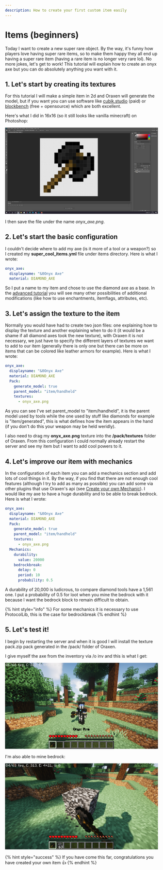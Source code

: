 ```yaml
---
description: How to create your first custom item easily
---
```


# Items \(beginners\)

Today I want to create a new super rare object. By the way, it's funny how players love having super rare items, so to make them happy they all end up having a super rare item \(having a rare item is no longer very rare lol\). No more jokes, let's get to work! This tutorial will explain how to create an onyx axe but you can do absolutely anything you want with it.

## 1. Let's start by creating its textures

For this tutorial I will make a simple item in 2d and Oraxen will generate the model, but if you want you can use software like [cubik.studio](https://cubik.studio/) \(paid\) or [blockbench](https://www.blockbench.net) \(free + opensource\) which are both excellent.

Here's what I did in 16x16 \(so it still looks like vanilla minecraft\) on Photoshop:

![photoshop screenshot](../.gitbook/assets/photoshop.png)

I then save the file under the name _onyx\_axe.png_.

## 2. Let's start the basic configuration

I couldn't decide where to add my axe \(is it more of a tool or a weapon?\) so I created my **super\_cool\_items.yml** file under items directory. Here is what I wrote:

```yaml
onyx_axe:
  displayname: "&0Onyx Axe"
  material: DIAMOND_AXE
```

So I put a name to my item and chose to use the diamond axe as a base. In the [advanced tutorial](items-advanced.md) you will see many other possibilities of additional modifications \(like how to use enchantments, itemflags, attributes, etc\).

## 3. Let's assign the texture to the item

Normally you would have had to create two json files: one explaining how to display the texture and another explaining when to do it \(it would be a shame if all diamond axes took the new texture\), with Oraxen it is not necessary, we just have to specify the different layers of textures we want to add to our item \(generally there is only one but there can be more on items that can be colored like leather armors for example\). Here is what I wrote:

```yaml
onyx_axe:
  displayname: "&0Onyx Axe"
  material: DIAMOND_AXE
  Pack:
    generate_model: true
    parent_model: "item/handheld"
    textures:
      - onyx_axe.png
```

As you can see I've set parent\_model to "item/handheld", it is the parent model used by tools while the one used by stuff like diamonds for example is "item/generated", this is what defines how the item appears in the hand \(if you don't do this your weapon may be held weridly\).

I also need to drag my **onyx\_axe.png** texture into the **/pack/textures** folder of Oraxen. From this configuration I could normally already restart the server and see my item but I want to add cool powers to it.

## 4. Let's improve our item with mechanics

In the configuration of each item you can add a mechanics section and add lots of cool things in it. By the way, if you find that there are not enough cool features \(although I try to add as many as possible\) you can add some via other plugins that use Oraxen's api \(see [Create your own Mechanic](../developers/mechanics.md)\). I would like my axe to have a huge durability and to be able to break bedrock. Here is what I wrote:

```yaml
onyx_axe:
  displayname: "&0Onyx Axe"
  material: DIAMOND_AXE
  Pack:
    generate_model: true
    parent_model: "item/handheld"
    textures:
      - onyx_axe.png
  Mechanics:
    durability:
      value: 20000
    bedrockbreak:
      delay: 0
      period: 10
      probability: 0.5
```

A durability of 20,000 is ludicrous, to compare diamond tools have a 1,561 one. I put a probability of 0.5 for loot when you mine the bedrock with it because I want the bedrock block to remain difficult to obtain.

{% hint style="info" %}
For some mechanics it is necessary to use ProtocolLib, this is the case for bedrockbreak
{% endhint %}

## 5. Let's test it!

I begin by restarting the server and when it is good I will install the texture pack.zip pack generated in the /pack/ folder of Oraxen.

I give myself the axe from the inventory via /o inv and this is what I get:

![Me and my onyx axe](../.gitbook/assets/2019-11-01_10.02.47.png)

I'm also able to mine bedrock:

![Me breaking bedrock with my onyx axe](../.gitbook/assets/2019-11-01_10.03.22.png)

{% hint style="success" %}
If you have come this far, congratulations you have created your own item 👍
{% endhint %}

